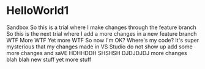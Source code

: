 # HelloWorld1
Sandbox
So this is a trial where I make changes through the feature branch
So this is the next trial where I add a more changes in a new feature branch
WTF
More WTF
Yet more WTF
So now I'm OK?
Where's my code?
It's super mysterious that my changes made in VS Studio do not show up
add some more changes and saVE
HDHHDDH
SHSHSH
DJDJDJDJ
more changes
blah blah
new stuff
yet more stuff


